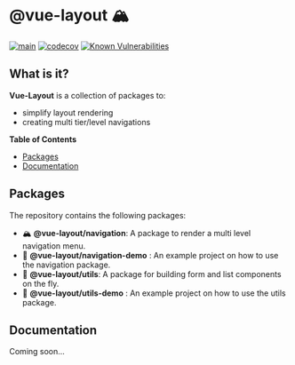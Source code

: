 # @vue-layout 🏔	

[![main](https://github.com/Tada5hi/vue-layout/actions/workflows/main.yml/badge.svg)](https://github.com/Tada5hi/vue-layout/actions/workflows/main.yml)
[![codecov](https://codecov.io/gh/Tada5hi/vue-layout/branch/master/graph/badge.svg?token=FHE347R1NW)](https://codecov.io/gh/Tada5hi/vue-layout)
[![Known Vulnerabilities](https://snyk.io/test/github/Tada5hi/vue-layout/badge.svg)](https://snyk.io/test/github/Tada5hi/vue-layout)

## What is it?
**Vue-Layout** is a collection of packages to:

- simplify layout rendering
- creating multi tier/level navigations

**Table of Contents**

- [Packages](#packages)
- [Documentation](#documentaion)

## Packages
The repository contains the following packages:

- 🏔 **@vue-layout/navigation**: A package to render a multi level navigation menu.
- 🧪 **@vue-layout/navigation-demo** : An example project on how to use the navigation package.
- 🧰 **@vue-layout/utils**: A package for building form and list components on the fly.
- 🧪 **@vue-layout/utils-demo** : An example project on how to use the utils package.

## Documentation
Coming soon...

